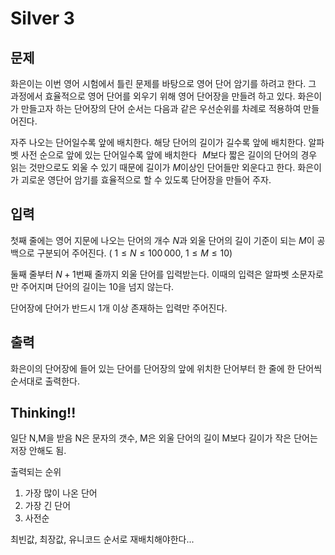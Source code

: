 # Silver 3

## 문제
화은이는 이번 영어 시험에서 틀린 문제를 바탕으로 영어 단어 암기를 하려고 한다. 그 과정에서 효율적으로 영어 단어를 외우기 위해 영어 단어장을 만들려 하고 있다. 화은이가 만들고자 하는 단어장의 단어 순서는 다음과 같은 우선순위를 차례로 적용하여 만들어진다.

자주 나오는 단어일수록 앞에 배치한다.
해당 단어의 길이가 길수록 앞에 배치한다.
알파벳 사전 순으로 앞에 있는 단어일수록 앞에 배치한다
 
$M$보다 짧은 길이의 단어의 경우 읽는 것만으로도 외울 수 있기 때문에 길이가 
$M$이상인 단어들만 외운다고 한다. 화은이가 괴로운 영단어 암기를 효율적으로 할 수 있도록 단어장을 만들어 주자.

## 입력
첫째 줄에는 영어 지문에 나오는 단어의 개수 
$N$과 외울 단어의 길이 기준이 되는 
$M$이 공백으로 구분되어 주어진다. (
$1 \leq N \leq 100\,000$, 
$1 \leq M \leq 10$)

둘째 줄부터 
$N+1$번째 줄까지 외울 단어를 입력받는다. 이때의 입력은 알파벳 소문자로만 주어지며 단어의 길이는 
$10$을 넘지 않는다.

단어장에 단어가 반드시 1개 이상 존재하는 입력만 주어진다.

## 출력
화은이의 단어장에 들어 있는 단어를 단어장의 앞에 위치한 단어부터 한 줄에 한 단어씩 순서대로 출력한다.

## Thinking!!
일단 N,M을 받음
N은 문자의 갯수, M은 외울 단어의 길이
M보다 길이가 작은 단어는 저장 안해도 됨.

출력되는 순위
1. 가장 많이 나온 단어
2. 가장 긴 단어
3. 사전순

최빈값, 최장값, 유니코드 순서로 재배치해야한다...